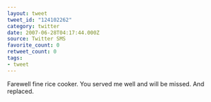 ```yaml
---
layout: tweet
tweet_id: "124102262"
category: twitter
date: 2007-06-28T04:17:44.000Z
source: Twitter SMS
favorite_count: 0
retweet_count: 0
tags:
- tweet
---
```


Farewell fine rice cooker. You served me well and will be missed. And replaced.
